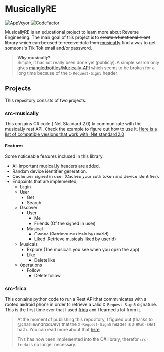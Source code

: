 # MusicallyRE 
[![AppVeyor](https://img.shields.io/appveyor/ci/s1rcheese/MusicallyRE/master.svg?maxAge=60)](https://ci.appveyor.com/project/s1rcheese/MusicallyRE) 
[![CodeFactor](https://www.codefactor.io/repository/github/s1rcheese/musicallyre/badge)](https://www.codefactor.io/repository/github/s1rcheese/musicallyre)

MusicallyRE is an educational project to learn more about Reverse Engineering. The main goal of this project is to ~~create a functional client library which can be used to receive data from [musical.ly](https://www.musical.ly/en-US/)~~ find a way to get someone's Tik Tok email and/or password.

> **Why musically?**  
> Simple, it has not really been done yet (publicly). A simple search only gives [mangledbottles/Musically-API](https://github.com/mangledbottles/Musically-API) which seems to be broken for a long time because of the `X-Request-Sign5` header.

## Projects

This repository consists of two projects.

### src-musically 

This contains C# code (.Net Standard 2.0) to communicate with the musical.ly rest API. Check the example to figure out how to use it. [Here is a list of compatible versions that work with .Net standard 2.0](https://docs.microsoft.com/en-us/dotnet/standard/net-standard)

#### Features

Some noticeable features included in this library.

- All important musical.ly headers are added.
- Random device identifier generation.
- Cache per signed in user (Caches your auth token and device identifier).
- Endpoints that are implemented;
  - Login
  - User
    - Get
    - Search
  - Discover
    - User
      - Me
      - Friends (Of the signed in user)
    - Musical
        - Owned (Retrieve musicals by userId)
        - Liked (Retrieve musicals liked by userId)
  - Musicals
    - Explore (The musicals you see when you open the app)
    - Like
      - Delete like
  - Operations
    - Follow
      - Delete follow

### src-frida

This contains python code to run a Rest API that communicates with a rooted android phone in order to retrieve a valid `X-Request-Sign5` signature. This is the first time ever that I used [frida](https://www.frida.re/) and I learned a lot from it.

> At the moment of publishing this repository, I figured out (thanks to @charlieAndroidDev) that the `X-Request-Sign5` header is a `HMAC-SHA1` hash. You can read more about that [here](https://android.jlelse.eu/reverse-engineering-musical-y-live-ly-android-apps-part-1-a910daad2ec2).  
>  
> This has now been implemented into the C# library, therefor `src-frida` is no longer necessary.
